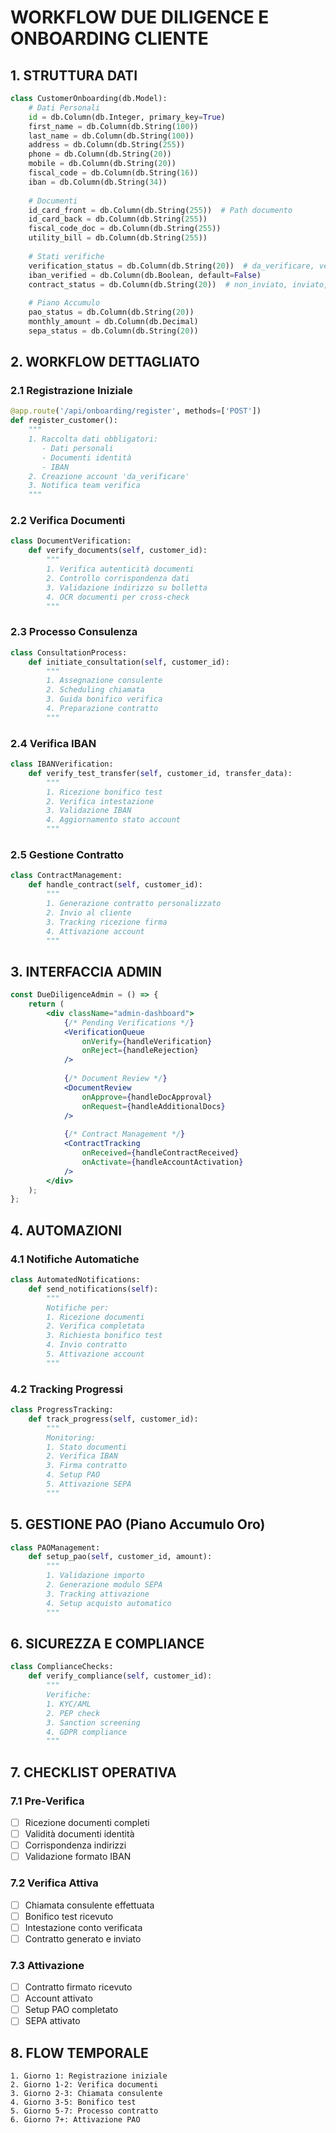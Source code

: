 # WORKFLOW DUE DILIGENCE E ONBOARDING CLIENTE

## 1. STRUTTURA DATI

```python
class CustomerOnboarding(db.Model):
    # Dati Personali
    id = db.Column(db.Integer, primary_key=True)
    first_name = db.Column(db.String(100))
    last_name = db.Column(db.String(100))
    address = db.Column(db.String(255))
    phone = db.Column(db.String(20))
    mobile = db.Column(db.String(20))
    fiscal_code = db.Column(db.String(16))
    iban = db.Column(db.String(34))
    
    # Documenti
    id_card_front = db.Column(db.String(255))  # Path documento
    id_card_back = db.Column(db.String(255))
    fiscal_code_doc = db.Column(db.String(255))
    utility_bill = db.Column(db.String(255))
    
    # Stati verifiche
    verification_status = db.Column(db.String(20))  # da_verificare, verificato
    iban_verified = db.Column(db.Boolean, default=False)
    contract_status = db.Column(db.String(20))  # non_inviato, inviato, firmato
    
    # Piano Accumulo
    pao_status = db.Column(db.String(20))
    monthly_amount = db.Column(db.Decimal)
    sepa_status = db.Column(db.String(20))
```

## 2. WORKFLOW DETTAGLIATO

### 2.1 Registrazione Iniziale
```python
@app.route('/api/onboarding/register', methods=['POST'])
def register_customer():
    """
    1. Raccolta dati obbligatori:
       - Dati personali
       - Documenti identità
       - IBAN
    2. Creazione account 'da_verificare'
    3. Notifica team verifica
    """
```

### 2.2 Verifica Documenti
```python
class DocumentVerification:
    def verify_documents(self, customer_id):
        """
        1. Verifica autenticità documenti
        2. Controllo corrispondenza dati
        3. Validazione indirizzo su bolletta
        4. OCR documenti per cross-check
        """
```

### 2.3 Processo Consulenza
```python
class ConsultationProcess:
    def initiate_consultation(self, customer_id):
        """
        1. Assegnazione consulente
        2. Scheduling chiamata
        3. Guida bonifico verifica
        4. Preparazione contratto
        """
```

### 2.4 Verifica IBAN
```python
class IBANVerification:
    def verify_test_transfer(self, customer_id, transfer_data):
        """
        1. Ricezione bonifico test
        2. Verifica intestazione
        3. Validazione IBAN
        4. Aggiornamento stato account
        """
```

### 2.5 Gestione Contratto
```python
class ContractManagement:
    def handle_contract(self, customer_id):
        """
        1. Generazione contratto personalizzato
        2. Invio al cliente
        3. Tracking ricezione firma
        4. Attivazione account
        """
```

## 3. INTERFACCIA ADMIN

```jsx
const DueDiligenceAdmin = () => {
    return (
        <div className="admin-dashboard">
            {/* Pending Verifications */}
            <VerificationQueue 
                onVerify={handleVerification}
                onReject={handleRejection}
            />
            
            {/* Document Review */}
            <DocumentReview 
                onApprove={handleDocApproval}
                onRequest={handleAdditionalDocs}
            />
            
            {/* Contract Management */}
            <ContractTracking 
                onReceived={handleContractReceived}
                onActivate={handleAccountActivation}
            />
        </div>
    );
};
```

## 4. AUTOMAZIONI

### 4.1 Notifiche Automatiche
```python
class AutomatedNotifications:
    def send_notifications(self):
        """
        Notifiche per:
        1. Ricezione documenti
        2. Verifica completata
        3. Richiesta bonifico test
        4. Invio contratto
        5. Attivazione account
        """
```

### 4.2 Tracking Progressi
```python
class ProgressTracking:
    def track_progress(self, customer_id):
        """
        Monitoring:
        1. Stato documenti
        2. Verifica IBAN
        3. Firma contratto
        4. Setup PAO
        5. Attivazione SEPA
        """
```

## 5. GESTIONE PAO (Piano Accumulo Oro)

```python
class PAOManagement:
    def setup_pao(self, customer_id, amount):
        """
        1. Validazione importo
        2. Generazione modulo SEPA
        3. Tracking attivazione
        4. Setup acquisto automatico
        """
```

## 6. SICUREZZA E COMPLIANCE

```python
class ComplianceChecks:
    def verify_compliance(self, customer_id):
        """
        Verifiche:
        1. KYC/AML
        2. PEP check
        3. Sanction screening
        4. GDPR compliance
        """
```

## 7. CHECKLIST OPERATIVA

### 7.1 Pre-Verifica
- [ ] Ricezione documenti completi
- [ ] Validità documenti identità
- [ ] Corrispondenza indirizzi
- [ ] Validazione formato IBAN

### 7.2 Verifica Attiva
- [ ] Chiamata consulente effettuata
- [ ] Bonifico test ricevuto
- [ ] Intestazione conto verificata
- [ ] Contratto generato e inviato

### 7.3 Attivazione
- [ ] Contratto firmato ricevuto
- [ ] Account attivato
- [ ] Setup PAO completato
- [ ] SEPA attivato

## 8. FLOW TEMPORALE

```plaintext
1. Giorno 1: Registrazione iniziale
2. Giorno 1-2: Verifica documenti
3. Giorno 2-3: Chiamata consulente
4. Giorno 3-5: Bonifico test
5. Giorno 5-7: Processo contratto
6. Giorno 7+: Attivazione PAO
```

